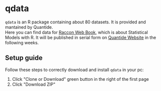 # qdata

`qdata` is an R package containing about 80 datasets. It is provided and mantained by Quantide.  
Here you can find data for [Raccon Web Book](http://www.quantide.com/raccoon-statistical-models-with-r-web-book/), which is about Statistical Models with R. It will be published in serial form on [Quantide Website](http://www.quantide.com/) in the following weeks.

## Setup guide

Follow these steps to correctly download and install `qdata` in your pc:

1. Click "Clone or Download" green button in the right of the first page
2. Click "Download ZIP"